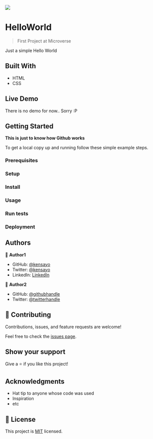 ![](https://img.shields.io/badge/Microverse-blueviolet)

# HelloWorld 

> First Project at Microverse


Just a simple Hello World

## Built With

- HTML
- CSS

## Live Demo

There is no demo for now.. Sorry :P


## Getting Started

**This is just to know how Github works**


To get a local copy up and running follow these simple example steps.

### Prerequisites

### Setup

### Install

### Usage

### Run tests

### Deployment



## Authors

👤 **Author1**

- GitHub: [@kensayo](https://github.com/kensayo)
- Twitter: [@kensayo](https://twitter.com/kensayo)
- LinkedIn: [LinkedIn](https://linkedin.com/kensayo)

👤 **Author2**

- GitHub: [@githubhandle](https://github.com/githubhandle)
- Twitter: [@twitterhandle](https://twitter.com/twitterhandle)

## 🤝 Contributing

Contributions, issues, and feature requests are welcome!

Feel free to check the [issues page](issues/).

## Show your support

Give a ⭐️ if you like this project!

## Acknowledgments

- Hat tip to anyone whose code was used
- Inspiration
- etc

## 📝 License

This project is [MIT](lic.url) licensed.
